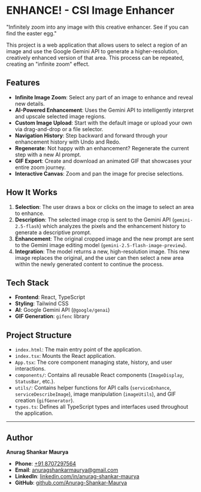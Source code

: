 # ENHANCE! - CSI Image Enhancer

"Infinitely zoom into any image with this creative enhancer. See if you can find the easter egg."

This project is a web application that allows users to select a region of an image and use the Google Gemini API to generate a higher-resolution, creatively enhanced version of that area. This process can be repeated, creating an "infinite zoom" effect.

## Features

-   **Infinite Image Zoom**: Select any part of an image to enhance and reveal new details.
-   **AI-Powered Enhancement**: Uses the Gemini API to intelligently interpret and upscale selected image regions.
-   **Custom Image Upload**: Start with the default image or upload your own via drag-and-drop or a file selector.
-   **Navigation History**: Step backward and forward through your enhancement history with Undo and Redo.
-   **Regenerate**: Not happy with an enhancement? Regenerate the current step with a new AI prompt.
-   **GIF Export**: Create and download an animated GIF that showcases your entire zoom journey.
-   **Interactive Canvas**: Zoom and pan the image for precise selections.

## How It Works

1.  **Selection**: The user draws a box or clicks on the image to select an area to enhance.
2.  **Description**: The selected image crop is sent to the Gemini API (`gemini-2.5-flash`) which analyzes the pixels and the enhancement history to generate a descriptive prompt.
3.  **Enhancement**: The original cropped image and the new prompt are sent to the Gemini image editing model (`gemini-2.5-flash-image-preview`).
4.  **Integration**: The model returns a new, high-resolution image. This new image replaces the original, and the user can then select a new area within the newly generated content to continue the process.

## Tech Stack

-   **Frontend**: React, TypeScript
-   **Styling**: Tailwind CSS
-   **AI**: Google Gemini API (`@google/genai`)
-   **GIF Generation**: `gifenc` library

## Project Structure

-   `index.html`: The main entry point of the application.
-   `index.tsx`: Mounts the React application.
-   `App.tsx`: The core component managing state, history, and user interactions.
-   `components/`: Contains all reusable React components (`ImageDisplay`, `StatusBar`, etc.).
-   `utils/`: Contains helper functions for API calls (`serviceEnhance`, `serviceDescribeImage`), image manipulation (`imageUtils`), and GIF creation (`gifGenerator`).
-   `types.ts`: Defines all TypeScript types and interfaces used throughout the application.

---

## Author

**Anurag Shankar Maurya**

-   **Phone**: [+91 8707297564](tel:+918707297564)
-   **Email**: [anuragshankarmaurya@gmail.com](mailto:anuragshankarmaurya@gmail.com)
-   **LinkedIn**: [linkedin.com/in/anurag-shankar-maurya](https://www.linkedin.com/in/anurag-shankar-maurya/)
-   **GitHub**: [github.com/Anurag-Shankar-Maurya](https://github.com/Anurag-Shankar-Maurya)
